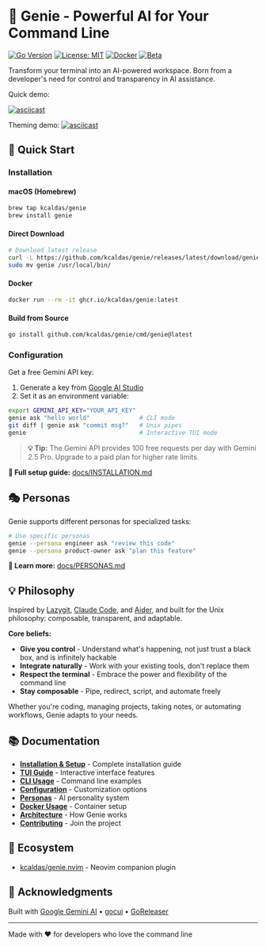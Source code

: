 # 🧞 Genie - Powerful AI for Your Command Line

[![Go Version](https://img.shields.io/badge/go-1.23+-blue.svg)](https://golang.org)
[![License: MIT](https://img.shields.io/badge/License-MIT-yellow.svg)](https://opensource.org/licenses/MIT)
[![Docker](https://img.shields.io/badge/docker-ready-brightgreen.svg)](https://github.com/kcaldas/genie/pkgs/container/genie)
[![Beta](https://img.shields.io/badge/status-beta-orange.svg)](https://github.com/kcaldas/genie/releases)

Transform your terminal into an AI-powered workspace. Born from a developer's need for control and transparency in AI assistance.

Quick demo:

[![asciicast](https://asciinema.org/a/asMYIL7iVrpEck2CeLAI3sPqN.svg)](https://asciinema.org/a/asMYIL7iVrpEck2CeLAI3sPqN)

Theming demo:
[![asciicast](https://asciinema.org/a/RlX6vOghWR2ZIaG0gevAG5Cvp.svg)](https://asciinema.org/a/RlX6vOghWR2ZIaG0gevAG5Cvp)

## 🚀 Quick Start

### Installation

#### macOS (Homebrew)
```bash
brew tap kcaldas/genie
brew install genie
```

#### Direct Download
```bash
# Download latest release
curl -L https://github.com/kcaldas/genie/releases/latest/download/genie_$(uname -s)_$(uname -m).tar.gz | tar xz
sudo mv genie /usr/local/bin/
```

#### Docker
```bash
docker run --rm -it ghcr.io/kcaldas/genie:latest
```

#### Build from Source
```bash
go install github.com/kcaldas/genie/cmd/genie@latest
```

### Configuration
Get a free Gemini API key:
1. Generate a key from [Google AI Studio](https://aistudio.google.com/app/apikey)
2. Set it as an environment variable:
```bash
export GEMINI_API_KEY="YOUR_API_KEY"
genie ask "hello world"              # CLI mode
git diff | genie ask "commit msg?"   # Unix pipes
genie                                # Interactive TUI mode
```

> **💡 Tip:** The Gemini API provides 100 free requests per day with Gemini 2.5 Pro. Upgrade to a paid plan for higher rate limits.

**📖 Full setup guide:** [docs/INSTALLATION.md](docs/INSTALLATION.md)

## 🎭 Personas

Genie supports different personas for specialized tasks:

```bash
# Use specific personas
genie --persona engineer ask "review this code"
genie --persona product-owner ask "plan this feature"
```

**📖 Learn more:** [docs/PERSONAS.md](docs/PERSONAS.md)

## 💡 Philosophy

Inspired by [Lazygit](https://github.com/jesseduffield/lazygit), [Claude Code](https://claude.ai/code), and [Aider](https://github.com/paul-gauthier/aider), and built for the Unix philosophy: composable, transparent, and adaptable.

**Core beliefs:**
- **Give you control** - Understand what's happening, not just trust a black box, and is infinitely hackable
- **Integrate naturally** - Work with your existing tools, don't replace them
- **Respect the terminal** - Embrace the power and flexibility of the command line
- **Stay composable** - Pipe, redirect, script, and automate freely

Whether you're coding, managing projects, taking notes, or automating workflows, Genie adapts to your needs.

## 📚 Documentation

- **[Installation & Setup](docs/INSTALLATION.md)** - Complete installation guide
- **[TUI Guide](docs/TUI.md)** - Interactive interface features  
- **[CLI Usage](docs/CLI.md)** - Command line examples
- **[Configuration](docs/CONFIGURATION.md)** - Customization options
- **[Personas](docs/PERSONAS.md)** - AI personality system
- **[Docker Usage](docs/DOCKER.md)** - Container setup
- **[Architecture](docs/ARCHITECTURE.md)** - How Genie works
- **[Contributing](CONTRIBUTING.md)** - Join the project

## 🔗 Ecosystem

- [kcaldas/genie.nvim](https://github.com/kcaldas/genie.nvim) - Neovim companion plugin

## 🙏 Acknowledgments

Built with [Google Gemini AI](https://ai.google.dev/) • [gocui](https://github.com/awesome-gocui/gocui) • [GoReleaser](https://goreleaser.com/)

---

Made with ❤️ for developers who love the command line
